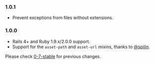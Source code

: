 ### 1.0.1

* Prevent exceptions from files without extensions.

### 1.0.0

* Rails 4+ and Ruby 1.9.x/2.0.0 support.
* Support for the `asset-path` and `asset-url` mixins, thanks to [@spilin](https://github.com/spilin).

Please check [0-7-stable](https://github.com/lucasmazza/ruby-stylus/blob/0-7-stable/CHANGELOG.md) for previous changes.
